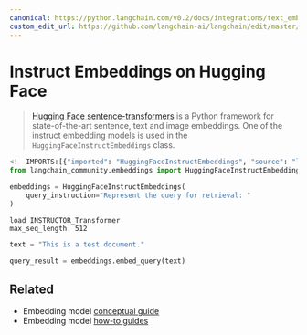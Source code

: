 ```yaml
---
canonical: https://python.langchain.com/v0.2/docs/integrations/text_embedding/instruct_embeddings/
custom_edit_url: https://github.com/langchain-ai/langchain/edit/master/docs/docs/integrations/text_embedding/instruct_embeddings.ipynb
---
```


# Instruct Embeddings on Hugging Face

>[Hugging Face sentence-transformers](https://huggingface.co/sentence-transformers) is a Python framework for state-of-the-art sentence, text and image embeddings.
>One of the instruct embedding models is used in the `HuggingFaceInstructEmbeddings` class.



```python
<!--IMPORTS:[{"imported": "HuggingFaceInstructEmbeddings", "source": "langchain_community.embeddings", "docs": "https://api.python.langchain.com/en/latest/embeddings/langchain_community.embeddings.huggingface.HuggingFaceInstructEmbeddings.html", "title": "Instruct Embeddings on Hugging Face"}]-->
from langchain_community.embeddings import HuggingFaceInstructEmbeddings
```


```python
embeddings = HuggingFaceInstructEmbeddings(
    query_instruction="Represent the query for retrieval: "
)
```
```output
load INSTRUCTOR_Transformer
max_seq_length  512
```

```python
text = "This is a test document."
```


```python
query_result = embeddings.embed_query(text)
```


## Related

- Embedding model [conceptual guide](/docs/concepts/#embedding-models)
- Embedding model [how-to guides](/docs/how_to/#embedding-models)